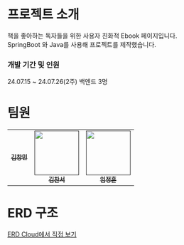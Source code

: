 <h1>프로젝트 소개</h1>
<span>
    책을 좋아하는 독자들을 위한 사용자 친화적 Ebook 페이지입니다. <br>
    SpringBoot 와 Java를 사용해 프로젝트를 제작했습니다.
</span>
<h3>개발 기간 및 인원</h3>
<span>
    24.07.15 ~ 24.07.26(2주)
    백엔드 3명
</span>
<h1>팀원</h1>
<table>
  <tbody>
    <tr>
      <td align="center"><a href=""><img src="width="100px;" alt=""/><br /><sub><b>김창민</b></sub></a><br/></td>
      <td align="center"><a href=""><img src="" width="100px;" alt=""/><br /><sub><b>김찬서</b></sub></a><br/></td>
      <td align="center"><a href=""><img src="" width="100px;" alt=""/><br /><sub><b>임정훈</b></sub></a><br/></td>
     <tr/>
  </tbody>
</table>


<h1>ERD 구조</h1>
<a href="https://www.erdcloud.com/d/cjyA5HGuP34o5wfip">ERD Cloud에서 직접 보기</a>
